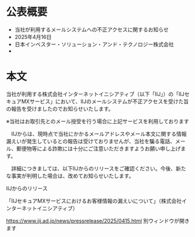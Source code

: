 # 公表概要
- 当社が利用するメールシステムへの不正アクセスに関するお知らせ
- 2025年4月16日
- 日本インベスター・ソリューション・アンド・テクノロジー株式会社
- 

# 本文
当社が利用する株式会社インターネットイニシアティブ（以下「IIJ」）の「IIJセキュアMXサービス」において、IIJのメールシステムが不正アクセスを受けた旨の報告を受けましたのでお知らせいたします。

※当社はお取引先とのメール授受を行う場合に上記サービスを利用しております

　IIJからは、現時点で当社にかかるメールアドレスやメール本文に関する情報漏えいが発生しているとの報告は受けておりませんが、当社を騙る電話、メール、郵便物等による詐欺には十分にご注意いただきますようお願い申し上げます。

　詳細につきましては、以下IIJからのリリースをご確認ください。今後、新たな事実が判明した場合は、改めてお知らせいたします。

IIJからのリリース

「IIJセキュアMXサービスにおけるお客様情報の漏えいについて」（株式会社インターネットイニシアティブ）

https://www.iij.ad.jp/news/pressrelease/2025/0415.html 別ウィンドウが開きます
